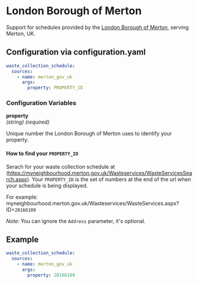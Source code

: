 # London Borough of Merton

Support for schedules provided by the [London Borough of Merton](https://merton.gov.uk), serving Merton, UK.

## Configuration via configuration.yaml

```yaml
waste_collection_schedule:
  sources:
    - name: merton_gov_uk
      args:
        property: PROPERTY_ID
```

### Configuration Variables

**property**<br>
_(string) (required)_

Unique number the London Borough of Merton uses to identify your property.

#### How to find your `PROPERTY_ID`

Serach for your waste collection schedule at (https://myneighbourhood.merton.gov.uk/Wasteservices/WasteServicesSearch.aspx). Your `PROPERTY_ID` is the set of numbers at the end of the url when your schedule is being displayed.

For example: myneighbourhood.merton.gov.uk/Wasteservices/WasteServices.aspx?ID=`28166109`

_Note:_ You can ignore the `Address` parameter, it's optional.

## Example

```yaml
waste_collection_schedule:
  sources:
    - name: merton_gov_uk
      args:
        property: 28166109
```
